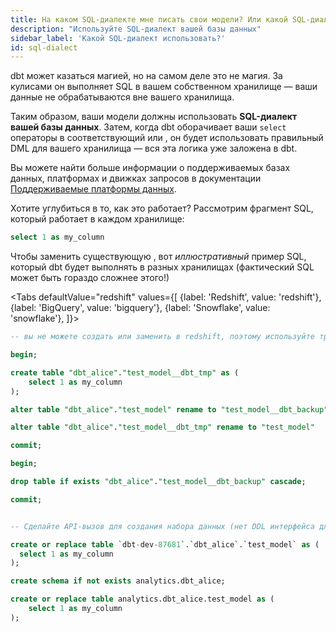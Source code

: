 ```yaml
---
title: На каком SQL-диалекте мне писать свои модели? Или какой SQL-диалект использует dbt?
description: "Используйте SQL-диалект вашей базы данных"
sidebar_label: 'Какой SQL-диалект использовать?'
id: sql-dialect
---
```


dbt может казаться магией, но на самом деле это не магия. За кулисами он выполняет SQL в вашем собственном хранилище — ваши данные не обрабатываются вне вашего хранилища.

Таким образом, ваши модели должны использовать **SQL-диалект вашей базы данных**. Затем, когда dbt оборачивает ваши `select` операторы в соответствующий <Term id="ddl" /> или <Term id="dml" />, он будет использовать правильный DML для вашего хранилища — вся эта логика уже заложена в dbt.

Вы можете найти больше информации о поддерживаемых базах данных, платформах и движках запросов в документации [Поддерживаемые платформы данных](/docs/supported-data-platforms).

Хотите углубиться в то, как это работает? Рассмотрим фрагмент SQL, который работает в каждом хранилище:

<File name='models/test_model.sql'>

```sql
select 1 as my_column

```

</File>

Чтобы заменить существующую <Term id="table" />, вот _иллюстративный_ пример SQL, который dbt будет выполнять в разных хранилищах (фактический SQL может быть гораздо сложнее этого!)

<Tabs
  defaultValue="redshift"
  values={[
    {label: 'Redshift', value: 'redshift'},
    {label: 'BigQuery', value: 'bigquery'},
    {label: 'Snowflake', value: 'snowflake'},
  ]}>
  <TabItem value="redshift">

```sql
-- вы не можете создать или заменить в redshift, поэтому используйте транзакцию, чтобы сделать это атомарно

begin;

create table "dbt_alice"."test_model__dbt_tmp" as (
    select 1 as my_column
);

alter table "dbt_alice"."test_model" rename to "test_model__dbt_backup";

alter table "dbt_alice"."test_model__dbt_tmp" rename to "test_model"

commit;

begin;

drop table if exists "dbt_alice"."test_model__dbt_backup" cascade;

commit;
```

  </TabItem>

  <TabItem value="bigquery">

```sql

-- Сделайте API-вызов для создания набора данных (нет DDL интерфейса для этого)!!;

create or replace table `dbt-dev-87681`.`dbt_alice`.`test_model` as (
  select 1 as my_column
);
```

  </TabItem>

  <TabItem value="snowflake">

```sql
create schema if not exists analytics.dbt_alice;

create or replace table analytics.dbt_alice.test_model as (
    select 1 as my_column
);
```

  </TabItem>
</Tabs>